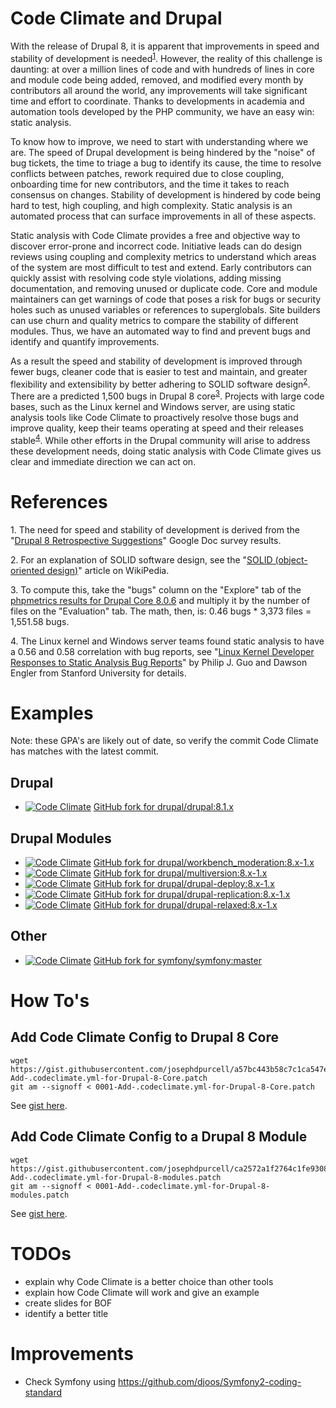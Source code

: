 # Code Climate and Drupal

With the release of Drupal 8, it is apparent that improvements in speed and stability of development is needed<sup>[1](#footnote1)</sup>. However, the reality of this challenge is daunting: at over a million lines of code and with hundreds of lines in core and module code being added, removed, and modified every month by contributors all around the world, any improvements will take significant time and effort to coordinate. Thanks to developments in academia and automation tools developed by the PHP community, we have an easy win: static analysis.

To know how to improve, we need to start with understanding where we are. The speed of Drupal development is being hindered by the "noise" of bug tickets, the time to triage a bug to identify its cause, the time to resolve conflicts between patches, rework required due to close coupling, onboarding time for new contributors, and the time it takes to reach consensus on changes. Stability of development is hindered by code being hard to test, high coupling, and high complexity. Static analysis is an automated process that can surface improvements in all of these aspects.

Static analysis with Code Climate provides a free and objective way to discover error-prone and incorrect code. Initiative leads can do design reviews using coupling and complexity metrics to understand which areas of the system are most difficult to test and extend. Early contributors can quickly assist with resolving code style violations, adding missing documentation, and removing unused or duplicate code. Core and module maintainers can get warnings of code that poses a risk for bugs or security holes such as unused variables or references to superglobals. Site builders can use churn and quality metrics to compare the stability of different modules. Thus, we have an automated way to find and prevent bugs and identify and quantify improvements.

As a result the speed and stability of development is improved through fewer bugs, cleaner code that is easier to test and maintain, and greater flexibility and extensibility by better adhering to SOLID software design<sup>[2](#footnote2)</sup>. There are a predicted 1,500 bugs in Drupal 8 core<sup>[3](#footnote3)</sup>. Projects with large code bases, such as the Linux kernel and Windows server, are using static analysis tools like Code Climate to proactively resolve those bugs and improve quality, keep their teams operating at speed and their releases stable<sup>[4](#footnote4)</sup>. While other efforts in the Drupal community will arise to address these development needs, doing static analysis with Code Climate gives us clear and immediate direction we can act on.

# References

<a name="footnote1">1</a>. The need for speed and stability of development is derived from the "[Drupal 8 Retrospective Suggestions](https://docs.google.com/document/d/11ZcXSSqvAGkI4AQ9-GxQmnMR3E9bo8Z9DUA58bY7_Sk/mobilebasic)" Google Doc survey results.

<a name="footnote2">2</a>. For an explanation of SOLID software design, see the "[SOLID (object-oriented design)](https://en.wikipedia.org/wiki/SOLID_%28object-oriented_design%29)" article on WikiPedia.

<a name="footnote3">3</a>. To compute this, take the "bugs" column on the "Explore" tab of the [phpmetrics results for Drupal Core 8.0.6](phpmetrics-drupal-8.0.6.html) and multiply it by the number of files on the "Evaluation" tab. The math, then, is: 0.46 bugs * 3,373 files = 1,551.58 bugs.

<a name="footnote4">4</a>. The Linux kernel and Windows server teams found static analysis to have a 0.56 and 0.58 correlation with bug reports, see "[Linux Kernel Developer Responses to Static Analysis Bug Reports](https://www.usenix.org/legacy/event/usenix09/tech/full_papers/guo/guo_html/index.html)" by Philip J. Guo and Dawson Engler from Stanford University for details.

# Examples

Note: these GPA's are likely out of date, so verify the commit Code Climate has matches with the latest commit.

## Drupal

* [![Code Climate](https://codeclimate.com/github/josephdpurcell/drupal/badges/gpa.svg)](https://codeclimate.com/github/josephdpurcell/drupal) [GitHub fork for drupal/drupal:8.1.x](https://github.com/josephdpurcell/drupal)

## Drupal Modules

* [![Code Climate](https://codeclimate.com/github/josephdpurcell/workbench_moderation/badges/gpa.svg)](https://codeclimate.com/github/josephdpurcell/workbench_moderation) [GitHub fork for drupal/workbench_moderation:8.x-1.x](https://github.com/josephdpurcell/workbench_moderation)
* [![Code Climate](https://codeclimate.com/github/josephdpurcell/drupal-multiversion/badges/gpa.svg)](https://codeclimate.com/github/josephdpurcell/drupal-multiversion) [GitHub fork for drupal/multiversion:8.x-1.x](https://github.com/josephdpurcell/drupal-multiversion)
* [![Code Climate](https://codeclimate.com/github/josephdpurcell/drupal-deploy/badges/gpa.svg)](https://codeclimate.com/github/josephdpurcell/drupal-deploy) [GitHub fork for drupal/drupal-deploy:8.x-1.x](https://github.com/josephdpurcell/drupal-deploy)
* [![Code Climate](https://codeclimate.com/github/josephdpurcell/drupal-replication/badges/gpa.svg)](https://codeclimate.com/github/josephdpurcell/drupal-replication) [GitHub fork for drupal/drupal-replication:8.x-1.x](https://github.com/josephdpurcell/drupal-replication)
* [![Code Climate](https://codeclimate.com/github/josephdpurcell/drupal-relaxed/badges/gpa.svg)](https://codeclimate.com/github/josephdpurcell/drupal-relaxed) [GitHub fork for drupal/drupal-relaxed:8.x-1.x](https://github.com/josephdpurcell/drupal-relaxed)

## Other

* [![Code Climate](https://codeclimate.com/github/josephdpurcell/symfony/badges/gpa.svg)](https://codeclimate.com/github/josephdpurcell/symfony) [GitHub fork for symfony/symfony:master](https://github.com/josephdpurcell/symfony)

# How To's

## Add Code Climate Config to Drupal 8 Core

```
wget https://gist.githubusercontent.com/josephdpurcell/a57bc443b58c7c1ca547e5a7b067ff30/raw/2d05db503001af1a90d2d40a9270e0c5fb8c50a2/0001-Add-.codeclimate.yml-for-Drupal-8-Core.patch
git am --signoff < 0001-Add-.codeclimate.yml-for-Drupal-8-Core.patch
```

See [gist here](https://gist.github.com/josephdpurcell/a57bc443b58c7c1ca547e5a7b067ff30).

## Add Code Climate Config to a Drupal 8 Module

```
wget https://gist.githubusercontent.com/josephdpurcell/ca2572a1f2764c1fe930885c29d06382/raw/cc3437d7e93c5b9184561a5e09d34921bb6336b6/0001-Add-.codeclimate.yml-for-Drupal-8-modules.patch
git am --signoff < 0001-Add-.codeclimate.yml-for-Drupal-8-modules.patch
```

See [gist here](https://gist.github.com/josephdpurcell/ca2572a1f2764c1fe930885c29d06382).

# TODOs

* explain why Code Climate is a better choice than other tools
* explain how Code Climate will work and give an example
* create slides for BOF
* identify a better title

# Improvements

* Check Symfony using https://github.com/djoos/Symfony2-coding-standard
